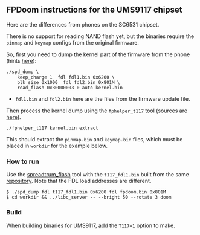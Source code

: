 ## FPDoom instructions for the UMS9117 chipset

Here are the differences from phones on the SC6531 chipset.

There is no support for reading NAND flash yet, but the binaries require the `pinmap` and `keymap` configs from the original firmware.

So, first you need to dump the kernel part of the firmware from the phone (hints [here](https://github.com/ilyakurdyukov/spreadtrum_flash?tab=readme-ov-file#instructions-4g-feature-phones)):

```
./spd_dump \
	keep_charge 1  fdl fdl1.bin 0x6200 \
	blk_size 0x1000  fdl fdl2.bin 0x801M \
	read_flash 0x80000003 0 auto kernel.bin
```

* `fdl1.bin` and `fdl2.bin` here are the files from the firmware update file.

Then process the kernel dump using the `fphelper_t117` tool (sources are [here](https://github.com/ilyakurdyukov/spreadtrum_flash/tree/main/fphelper_t117)).

```
./fphelper_t117 kernel.bin extract
```

This should extract the `pinmap.bin` and `keymap.bin` files, which must be placed in `workdir` for the example below.

### How to run

Use the [spreadtrum_flash](https://github.com/ilyakurdyukov/spreadtrum_flash) tool with the `t117_fdl1.bin` built from the same [repository](https://github.com/ilyakurdyukov/spreadtrum_flash/tree/main/t117_fdl). Note that the FDL load addresses are different.

```
$ ./spd_dump fdl t117_fdl1.bin 0x6200 fdl fpdoom.bin 0x801M
$ cd workdir && ../libc_server -- --bright 50 --rotate 3 doom
```

### Build

When building binaries for UMS9117, add the `T117=1` option to make.
